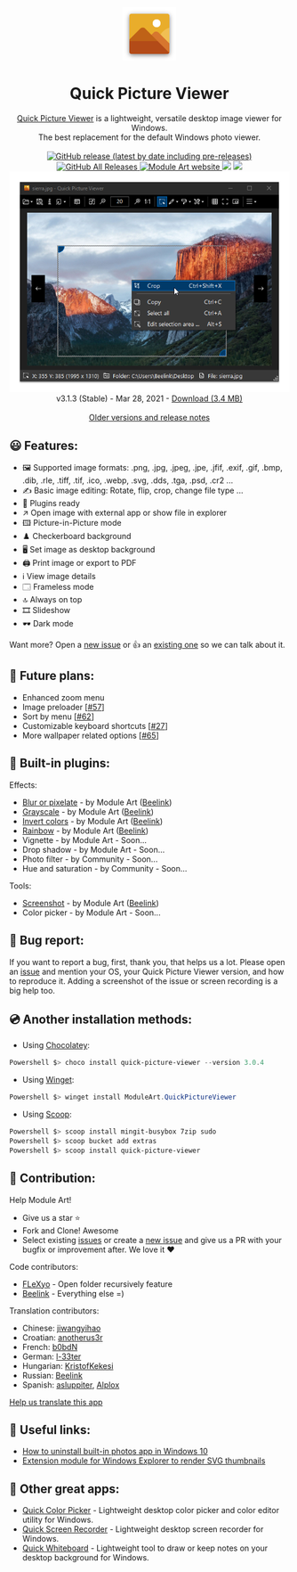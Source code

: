 <p align="center">
  <img src="/quick-picture-viewer/resources/imgs/picture96.png">
</p>
<h1 align="center">Quick Picture Viewer</h1>

<p align="center">
  <a href="https://moduleart.github.io/quick-picture-viewer/">Quick Picture Viewer</a> is a lightweight, versatile desktop image viewer for Windows.<br>The best replacement for the default Windows photo viewer.
  <br><br>
  <a href="https://github.com/ModuleArt/quick-picture-viewer/releases">
    <img alt="GitHub release (latest by date including pre-releases)" src="https://img.shields.io/github/v/release/moduleart/quick-picture-viewer?include_prereleases">
    <img alt="GitHub All Releases" src="https://img.shields.io/github/downloads/ModuleArt/quick-picture-viewer/total">
  </a>
  <a href="https://moduleart.github.io">
    <img alt="Module Art website" src="https://img.shields.io/badge/www-moduleart-%2300BCD4">
  </a>
  <a title="Crowdin" target="_blank" href="https://crowdin.com/project/quick-picture-viewer"><img src="https://badges.crowdin.net/quick-picture-viewer/localized.svg"></a>
  <a alt="Trello roadmap" href="https://trello.com/b/mFgTs747/quick-picture-viewer">
    <img src="https://img.shields.io/badge/planner-trello-%230079BF" />
  </a>
  <a href="https://moduleart.github.io/quick-picture-viewer">
    <img src="/docs/screenshots/main.png">
  </a>
  <br>
  v3.1.3 (Stable) - Mar 28, 2021 - <a href="https://github.com/ModuleArt/quick-picture-viewer/releases/download/v3.1.3/QuickPictureViewer-Setup.exe">Download (3.4 MB)</a>
  <br><br>
  <a href="https://github.com/ModuleArt/quick-picture-viewer/releases">Older versions and release notes</a>
</p>

## 😃 Features:

* 🖼️ Supported image formats: .png, .jpg, .jpeg, .jpe, .jfif, .exif, .gif, .bmp, .dib, .rle, .tiff, .tif, .ico, .webp, .svg, .dds, .tga, .psd, .cr2 ...
* ✍️ Basic image editing: Rotate, flip, crop, change file type ...
* 🧩 Plugins ready
* ↗️ Open image with external app or show file in explorer
* 🖽 Picture-in-Picture mode
* ♟️ Checkerboard background
* 🖥️ Set image as desktop background
* 🖨️ Print image or export to PDF
* ℹ️ View image details
* 🗔 Frameless mode
* 🔝 Always on top
* 🎞️ Slideshow
* 🕶️ Dark mode

Want more? Open a <a href="https://github.com/ModuleArt/quick-picture-viewer/issues/new">new issue</a> or 👍 an <a href="https://github.com/ModuleArt/quick-picture-viewer/issues">existing one</a> so we can talk about it.

## 🔮 Future plans:

* Enhanced zoom menu
* Image preloader [<a href="https://github.com/ModuleArt/quick-picture-viewer/discussions/57">#57</a>]
* Sort by menu [<a href="https://github.com/ModuleArt/quick-picture-viewer/issues/62">#62</a>]
* Customizable keyboard shortcuts [<a href="https://github.com/ModuleArt/quick-picture-viewer/issues/69">#27</a>]
* More wallpaper related options [<a href="https://github.com/ModuleArt/quick-picture-viewer/issues/65">#65</a>]

## 🧩 Built-in plugins:

Effects:
* <a href="https://github.com/ModuleArt/qpv-plugins#blur">Blur or pixelate</a> - by Module Art (<a href="https://github.com/Beelink">Beelink</a>)
* <a href="https://github.com/ModuleArt/qpv-plugins#grayscale">Grayscale</a> - by Module Art (<a href="https://github.com/Beelink">Beelink</a>)
* <a href="https://github.com/ModuleArt/qpv-plugins#invert">Invert colors</a> - by Module Art (<a href="https://github.com/Beelink">Beelink</a>)
* <a href="https://github.com/ModuleArt/qpv-plugins#rainbow">Rainbow</a> - by Module Art (<a href="https://github.com/Beelink">Beelink</a>)
* Vignette - by Module Art - Soon...
* Drop shadow - by Module Art - Soon...
* Photo filter - by Community - Soon...
* Hue and saturation - by Community - Soon...

Tools:
* <a href="https://github.com/ModuleArt/qpv-plugins#screenshot">Screenshot</a> - by Module Art (<a href="https://github.com/Beelink">Beelink</a>)
* Color picker - by Module Art - Soon...

## 🐞 Bug report:

If you want to report a bug, first, thank you, that helps us a lot. Please open an <a href="https://github.com/ModuleArt/quick-picture-viewer/issues/new">issue</a> and mention your OS, your Quick Picture Viewer version, and how to reproduce it. Adding a screenshot of the issue or screen recording is a big help too.

## 💿 Another installation methods:

* Using <a href="https://github.com/chocolatey/choco">Chocolatey</a>:<br>
```powershell
Powershell $> choco install quick-picture-viewer --version 3.0.4
```
* Using <a href="https://github.com/microsoft/winget-cli">Winget</a>:<br>
```powershell
Powershell $> winget install ModuleArt.QuickPictureViewer
```
* Using <a href="https://github.com/lukesampson/scoop">Scoop</a>:<br>
```powershell
Powershell $> scoop install mingit-busybox 7zip sudo
Powershell $> scoop bucket add extras
Powershell $> scoop install quick-picture-viewer
```

## 🔨 Contribution:

Help Module Art!

* Give us a star ⭐
* Fork and Clone! Awesome
* Select existing <a href="https://github.com/ModuleArt/quick-picture-viewer/issues">issues</a> or create a <a href="https://github.com/ModuleArt/quick-picture-viewer/issues/new">new issue</a> and give us a PR with your bugfix or improvement after. We love it ❤

Code contributors:

* <a href="https://github.com/FLeXyo">FLeXyo</a> - Open folder recursively feature
* <a href="https://github.com/Beelink">Beelink</a> - Everything else =)

Translation contributors:

* Chinese: <a href="https://github.com/jiwangyihao">jiwangyihao</a>
* Croatian: <a href="https://github.com/anotherus3r">anotherus3r</a>
* French: <a href="https://github.com/b0bdN">b0bdN</a>
* German: <a href="https://github.com/l-33ter">l-33ter</a>
* Hungarian: <a href="https://github.com/KristofKekesi">KristofKekesi</a>
* Russian: <a href="https://github.com/Beelink">Beelink</a>
* Spanish: <a href="https://github.com/asluppiter">asluppiter</a>, <a href="https://github.com/Alplox">Alplox</a>

<a href="https://github.com/ModuleArt/quick-picture-viewer/wiki/Help-us-translate-this-app">Help us translate this app</a>

## 🔗 Useful links:

* <a href="https://www.howtogeek.com/224798/how-to-uninstall-windows-10s-built-in-apps-and-how-to-reinstall-them/">How to uninstall built-in photos app in Windows 10</a>
* <a href="https://github.com/tibold/svg-explorer-extension/">Extension module for Windows Explorer to render SVG thumbnails</a>

## 🧰 Other great apps:

* <a href="https://github.com/ModuleArt/quick-color-picker/">Quick Color Picker</a> - Lightweight desktop color picker and color editor utility for Windows.<br>
* <a href="https://github.com/ModuleArt/quick-screen-recorder/">Quick Screen Recorder</a> - Lightweight desktop screen recorder for Windows.<br>
* <a href="https://github.com/ModuleArt/quick-whiteboard/">Quick Whiteboard</a> - Lightweight tool to draw or keep notes on your desktop background for Windows.